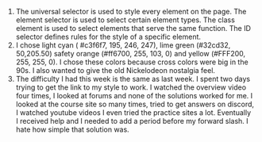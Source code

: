 1. The universal selector is used to style every element on the page.
The element selector is used to select certain element types.
The class element is used to select elements that serve the same function.
The ID selector defines rules for the style of a specific element.
2. I chose light cyan ( #c3f6f7, 195, 246, 247), lime green (#32cd32, 50,205.50)
safety orange (#ff6700, 255, 103, 0) and yellow (#FFF200, 255, 255, 0). I chose
these colors because cross colors were big in the 90s. I also wanted to give the
old Nickelodeon nostalgia feel.
3. The difficulty I had this week is the  same as last week. I spent two
days trying to get the link to my style to work. I watched the overview video four
times, I looked at forums and none of the solutions worked for me. I looked
at the course site so many times, tried to get answers on discord, I watched
youtube videos I even tried the practice sites a lot. Eventually I received help
and I needed to add a period before my forward slash. I hate how simple that
solution was.
